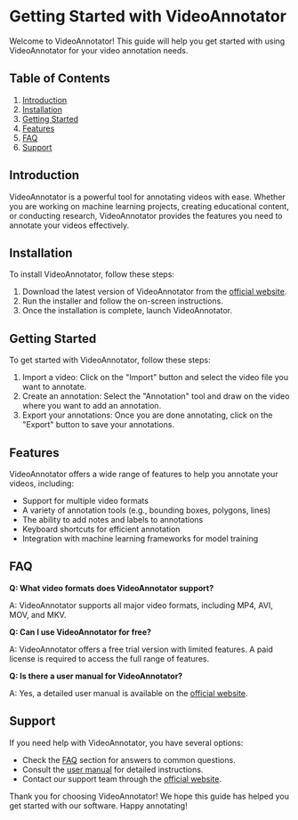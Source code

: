 # Getting Started with VideoAnnotator

Welcome to VideoAnnotator! This guide will help you get started with using VideoAnnotator for your video annotation needs.

## Table of Contents

1. [Introduction](#introduction)
2. [Installation](#installation)
3. [Getting Started](#getting-started)
4. [Features](#features)
5. [FAQ](#faq)
6. [Support](#support)

## Introduction

VideoAnnotator is a powerful tool for annotating videos with ease. Whether you are working on machine learning projects, creating educational content, or conducting research, VideoAnnotator provides the features you need to annotate your videos effectively.

## Installation

To install VideoAnnotator, follow these steps:

1. Download the latest version of VideoAnnotator from the [official website](https://www.videoannotator.com/download).
2. Run the installer and follow the on-screen instructions.
3. Once the installation is complete, launch VideoAnnotator.

## Getting Started

To get started with VideoAnnotator, follow these steps:

1. Import a video: Click on the "Import" button and select the video file you want to annotate.
2. Create an annotation: Select the "Annotation" tool and draw on the video where you want to add an annotation.
3. Export your annotations: Once you are done annotating, click on the "Export" button to save your annotations.

## Features

VideoAnnotator offers a wide range of features to help you annotate your videos, including:

- Support for multiple video formats
- A variety of annotation tools (e.g., bounding boxes, polygons, lines)
- The ability to add notes and labels to annotations
- Keyboard shortcuts for efficient annotation
- Integration with machine learning frameworks for model training

## FAQ

**Q: What video formats does VideoAnnotator support?**

A: VideoAnnotator supports all major video formats, including MP4, AVI, MOV, and MKV.

**Q: Can I use VideoAnnotator for free?**

A: VideoAnnotator offers a free trial version with limited features. A paid license is required to access the full range of features.

**Q: Is there a user manual for VideoAnnotator?**

A: Yes, a detailed user manual is available on the [official website](https://www.videoannotator.com/manual).

## Support

If you need help with VideoAnnotator, you have several options:

- Check the [FAQ](#faq) section for answers to common questions.
- Consult the [user manual](https://www.videoannotator.com/manual) for detailed instructions.
- Contact our support team through the [official website](https://www.videoannotator.com/support).

Thank you for choosing VideoAnnotator! We hope this guide has helped you get started with our software. Happy annotating!
